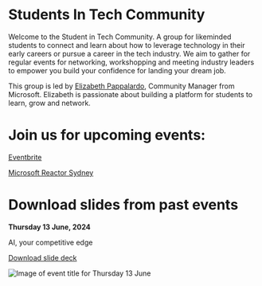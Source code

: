 # Students In Tech Community

Welcome to the Student in Tech Community. A group for likeminded students to connect and learn about how to leverage technology in their early careers or pursue a career in the tech industry. We aim to gather for regular events for networking, workshopping and meeting industry leaders to empower you build your confidence for landing your dream job.

This group is led by [Elizabeth Pappalardo](https://www.linkedin.com/in/elizabethpappalardo/), Community Manager from Microsoft. Elizabeth is passionate about building a platform for students to learn, grow and network.

# Join us for upcoming events:

[Eventbrite](https://www.eventbrite.com/o/students-in-tech-community-85186428883)

[Microsoft Reactor Sydney](https://www.meetup.com/microsoft-reactor-sydney/)

# Download slides from past events

**Thursday 13 June, 2024**

AI, your competitive edge

[Download slide deck](https://github.com/ElizabethPappalardo/StudentsInTechCommunity/blob/main/MSLearn_SA_Student%20in%20Tech_13%20June_Github.pdf)

![Image of event title for Thursday 13 June ](https://secure.meetupstatic.com/photos/event/7/4/5/f/600_521549791.webp?w=750)
